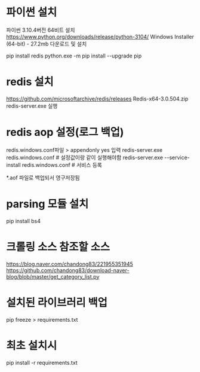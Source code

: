 # 파이썬 설치
파이썬 3.10.4버전 64비트 설치
https://www.python.org/downloads/release/python-3104/
Windows Installer (64-bit) - 27.2mb 다운로드 및 설치

pip install redis
python.exe -m pip install --upgrade pip

# redis 설치
https://github.com/microsoftarchive/redis/releases
Redis-x64-3.0.504.zip
redis-server.exe 실행
# redis aop 설정(로그 백업)
redis.windows.conf파일 > appendonly yes 입력
redis-server.exe redis.windows.conf # 설정값이랑 같이 실행해야함
redis-server.exe --service-install redis.windows.conf # 서비스 등록

*.aof 파일로 백업되서 영구저장됨

# parsing 모듈 설치
pip install bs4


# 크롤링 소스 참조할 소스
https://blog.naver.com/chandong83/221955351945
https://github.com/chandong83/download-naver-blog/blob/master/get_category_list.py

# 설치된 라이브러리 백업
pip freeze > requirements.txt
# 최초 설치시
pip install -r requirements.txt



